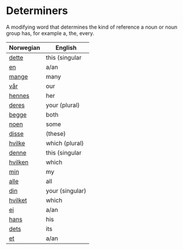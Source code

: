 # Determiners

A modifying word that determines the kind of reference a noun or noun group has, for example a, the, every.

| Norwegian | English |
| --- | --- |
| [dette](https://www.ordnett.no/search?language=no&phrase=dette) | this (singular |  neuter) |
| [en](https://www.ordnett.no/search?language=no&phrase=en) | a/an | m |
| [mange](https://www.ordnett.no/search?language=no&phrase=mange) | many |  |
| [vår](https://www.ordnett.no/search?language=no&phrase=vår) | our |  |
| [hennes](https://www.ordnett.no/search?language=no&phrase=hennes) | her | f |
| [deres](https://www.ordnett.no/search?language=no&phrase=deres) | your (plural) | None |
| [begge](https://www.ordnett.no/search?language=no&phrase=begge) | both |  |
| [noen](https://www.ordnett.no/search?language=no&phrase=noen) | some |  |
| [disse](https://www.ordnett.no/search?language=no&phrase=disse) | (these) |  |
| [hvilke](https://www.ordnett.no/search?language=no&phrase=hvilke) | which (plural) |  |
| [denne](https://www.ordnett.no/search?language=no&phrase=denne) | this (singular |  masculine and femenine) |
| [hvilken](https://www.ordnett.no/search?language=no&phrase=hvilken) | which | m |
| [min](https://www.ordnett.no/search?language=no&phrase=min) | my |  |
| [alle](https://www.ordnett.no/search?language=no&phrase=alle) | all |  |
| [din](https://www.ordnett.no/search?language=no&phrase=din) | your (singular) |  |
| [hvilket](https://www.ordnett.no/search?language=no&phrase=hvilket) | which | i |
| [ei](https://www.ordnett.no/search?language=no&phrase=ei) | a/an | f |
| [hans](https://www.ordnett.no/search?language=no&phrase=hans) | his | m |
| [dets](https://www.ordnett.no/search?language=no&phrase=dets) | its | i |
| [et](https://www.ordnett.no/search?language=no&phrase=et) | a/an | i |

